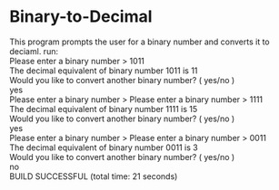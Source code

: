 # Binary-to-Decimal
This program prompts the user for a binary number and converts it to deciaml.
run: <br />
Please enter a binary number > 1011 <br />
The decimal equivalent of binary number 1011 is 11 <br />
Would you like to convert another binary number? ( yes/no )  <br />
yes <br />
Please enter a binary number > Please enter a binary number > 1111 <br />
The decimal equivalent of binary number 1111 is 15 <br />
Would you like to convert another binary number? ( yes/no )  <br />
yes <br />
Please enter a binary number > Please enter a binary number > 0011 <br />
The decimal equivalent of binary number 0011 is 3 <br />
Would you like to convert another binary number? ( yes/no )  <br />
no <br />
BUILD SUCCESSFUL (total time: 21 seconds) <br />
